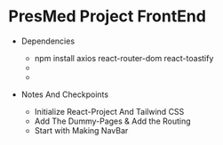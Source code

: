 # PresMed Project FrontEnd
- Dependencies
    - npm install axios react-router-dom react-toastify
    -
    -

- Notes And Checkpoints
    - Initialize React-Project And Tailwind CSS
    - Add The Dummy-Pages & Add the Routing 
    - Start with Making NavBar

